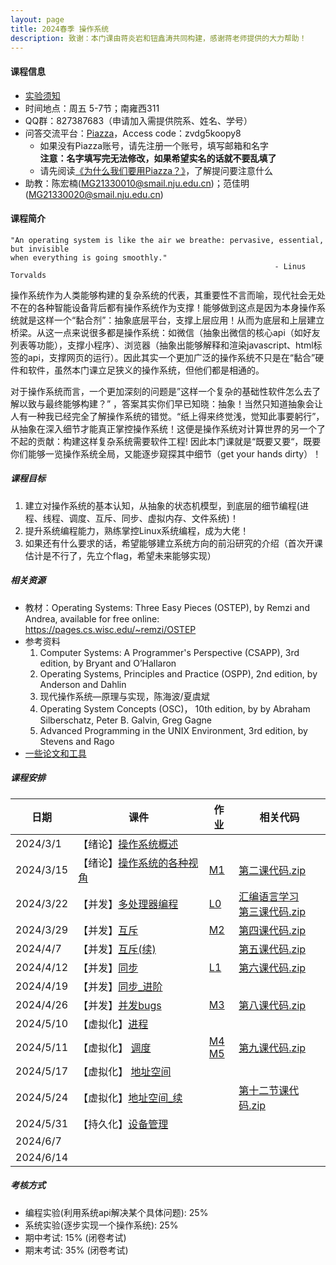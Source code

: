 ```yaml
---
layout: page
title: 2024春季 操作系统
description: 致谢：本门课由蒋炎岩和钮鑫涛共同构建，感谢蒋老师提供的大力帮助！
---
```


#### 课程信息

- [实验须知](../lab)
- 时间地点：周五 5-7节；南雍西311
- QQ群：827387683（申请加入需提供院系、姓名、学号）
- 问答交流平台：[Piazza](https://piazza.com/nju.edu.cn/spring2024/90211203)，Access code：zvdg5koopy8
  - 如果没有Piazza账号，请先注册一个账号，填写邮箱和名字<br>**注意：名字填写完无法修改，如果希望实名的话就不要乱填了**
  - 请先阅读[《为什么我们要用Piazza？》](/courses/Piazza/)，了解提问要注意什么
- 助教：陈宏楠(MG21330010@smail.nju.edu.cn)；范佳明(MG21330020@smail.nju.edu.cn)

#### 课程简介

```
"An operating system is like the air we breathe: pervasive, essential, but invisible 
when everything is going smoothly." 
                                         		           - Linus Torvalds
```



操作系统作为人类能够构建的复杂系统的代表，其重要性不言而喻，现代社会无处不在的各种智能设备背后都有操作系统作为支撑！能够做到这点是因为本身操作系统就是这样一个“黏合剂”：抽象底层平台，支撑上层应用！从而为底层和上层建立桥梁。从这一点来说很多都是操作系统：如微信（抽象出微信的核心api（如好友列表等功能），支撑小程序）、浏览器（抽象出能够解释和渲染javascript、html标签的api，支撑网页的运行）。因此其实一个更加广泛的操作系统不只是在“黏合”硬件和软件，虽然本门课立足狭义的操作系统，但他们都是相通的。

对于操作系统而言，一个更加深刻的问题是”这样一个复杂的基础性软件怎么去了解以致与最终能够构建？” ，答案其实你们早已知晓：抽象！当然只知道抽象会让人有一种我已经完全了解操作系统的错觉。“纸上得来终觉浅，觉知此事要躬行”，从抽象在深入细节才能真正掌控操作系统！这便是操作系统对计算世界的另一个了不起的贡献：构建这样复杂系统需要软件工程!  因此本门课就是“既要又要“，既要你们能够一览操作系统全局，又能逐步窥探其中细节（get your hands dirty）！

##### 课程目标

1. 建立对操作系统的基本认知，从抽象的状态机模型，到底层的细节编程(进程、线程、调度、互斥、同步、虚拟内存、文件系统)！
2. 提升系统编程能力，熟练掌控Linux系统编程，成为大佬！
3. 如果还有什么要求的话，希望能够建立系统方向的前沿研究的介绍（首次开课估计是不行了，先立个flag，希望未来能够实现）

##### 相关资源

- 教材：Operating Systems: Three Easy Pieces (OSTEP), by Remzi and Andrea, available for free online: https://pages.cs.wisc.edu/~remzi/OSTEP
- 参考资料
  1. Computer Systems: A Programmer's Perspective (CSAPP), 3rd edition, by Bryant and O’Hallaron
  2. Operating Systems, Principles and Practice (OSPP), 2nd edition, by Anderson and Dahlin
  3. 现代操作系统—原理与实现，陈海波/夏虞斌
  4. Operating System Concepts (OSC)， 10th edition, by by Abraham Silberschatz, Peter B. Galvin, Greg Gagne
  5. Advanced Programming in the UNIX Environment, 3rd edition, by Stevens and Rago
- [一些论文和工具](../resources)

##### 课程安排

| 日期      | 课件                                                         | 作业                         | 相关代码                                                     |
| --------- | ------------------------------------------------------------ | ---------------------------- | ------------------------------------------------------------ |
| 2024/3/1  | 【绪论】[操作系统概述](/assets/pdf/2024Spring-OS/1.绪论-操作系统概述.pdf) |                              |                                                              |
| 2024/3/15 | 【绪论】[操作系统的各种视角](/assets/pdf/2024Spring-OS/2.绪论-操作系统的各种视角.pdf) | [M1](../M1)                  | [第二课代码.zip](/assets/pdf/2024Spring-OS/第二课代码.zip)   |
| 2024/3/22 | 【并发】[多处理器编程](/assets/pdf/2024Spring-OS/3.多处理器编程.pdf) | [L0](../L0)                  | [汇编语言学习](https://asmtutor.com/)<br /> [第三课代码.zip](/assets/pdf/2024Spring-OS/第三课代码.zip) |
| 2024/3/29 | 【并发】[互斥](/assets/pdf/2024Spring-OS/4.互斥.pdf)         | [M2](../M2)                  | [第四课代码.zip](/assets/pdf/2024Spring-OS/第四课代码.zip)   |
| 2024/4/7  | 【并发】[互斥(续)](/assets/pdf/2024Spring-OS/5.互斥(续).pdf) |                              | [第五课代码.zip](/assets/pdf/2024Spring-OS/第五课代码.zip)   |
| 2024/4/12 | 【并发】[同步](/assets/pdf/2024Spring-OS/6.同步.pdf)         | [L1](../L1)                  | [第六课代码.zip](/assets/pdf/2024Spring-OS/第六课代码.zip)   |
| 2024/4/19 | 【并发】[同步_进阶](/assets/pdf/2024Spring-OS/7.同步_进阶.pdf) |                              |                                                              |
| 2024/4/26 | 【并发】[并发bugs](/assets/pdf/2024Spring-OS/8.并发bugs.pdf) | [M3](../M3)                  | [第八课代码.zip](/assets/pdf/2024Spring-OS/第八课代码.zip)   |
| 2024/5/10 | 【虚拟化】[进程](/assets/pdf/2024Spring-OS/9.进程.pdf)       |                              |                                                              |
| 2024/5/11 | 【虚拟化】 [调度](/assets/pdf/2024Spring-OS/10.调度.pdf)     | [M4](../M4)<br />[M5](../M5) | [第九课代码.zip](/assets/pdf/2024Spring-OS/第九课代码.zip)   |
| 2024/5/17 | 【虚拟化】 [地址空间](/assets/pdf/2024Spring-OS/11.地址空间.pdf) |                              |                                                              |
| 2024/5/24 | 【虚拟化】[地址空间_续](/assets/pdf/2024Spring-OS/12.地址空间_续.pdf) |                              | [第十二节课代码.zip](/assets/pdf/2024Spring-OS/第十二节课代码.zip) |
| 2024/5/31 | 【持久化】[设备管理](/assets/pdf/2024Spring-OS/13.设备管理.pdf) |                              |                                                              |
| 2024/6/7  |                                                              |                              |                                                              |
| 2024/6/14 |                                                              |                              |                                                              |

##### 考核方式

- 编程实验(利用系统api解决某个具体问题): 25%
- 系统实验(逐步实现一个操作系统): 25%
- 期中考试: 15% (闭卷考试)
- 期末考试: 35% (闭卷考试)
